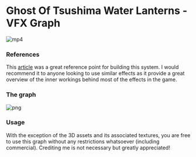 # Ghost Of Tsushima Water Lanterns - VFX Graph

![mp4](https://twitter.com/i/status/1358992850009088000)

### References

This [article](https://blog.playstation.com/2021/01/12/how-stunning-visual-effects-bring-ghost-of-tsushima-to-life/) was a great reference point for building this system. I would recommend it to anyone looking to use similar effects as it provide a great overview of the inner workings behind most of the effects in the game.

### The graph

![png](Media/graph.png)

### Usage

With the exception of the 3D assets and its associated textures, you are free to use this graph without any restrictions whatsoever (including commercial). Crediting me is not necessary but greatly appreciated!
